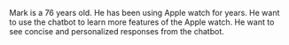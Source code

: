 Mark is a 76 years old. He has been using Apple watch for years. He want to use the chatbot to learn more features of the Apple watch. He want to see concise and personalized responses from the chatbot.
